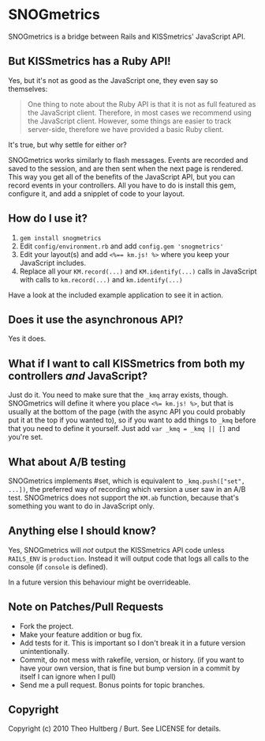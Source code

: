 # SNOGmetrics

SNOGmetrics is a bridge between Rails and KISSmetrics' JavaScript API.

## But KISSmetrics has a Ruby API!

Yes, but it's not as good as the JavaScript one, they even say so themselves:

> One thing to note about the Ruby API  is that it is not as full featured as the JavaScript client. Therefore, in most cases we recommend using the JavaScript client. However, some things are easier to track server-side, therefore we have provided a basic Ruby client.

It's true, but why settle for either or?

SNOGmetrics works similarly to flash messages. Events are recorded and saved to the session, and are then sent when the next page is rendered. This way you get all of the benefits of the JavaScript API, but you can record events in your controllers. All you have to do is install this gem, configure it, and add a snipplet of code to your layout.

## How do I use it?

1. `gem install snogmetrics`
2. Edit `config/environment.rb` and add `config.gem 'snogmetrics'`
3. Edit your layout(s) and add `<%== km.js! %>` where you keep your JavaScript includes.
4. Replace all your `KM.record(...)` and `KM.identify(...)` calls in JavaScript with calls to `km.record(...)` and `km.identify(...)`

Have a look at the included example application to see it in action.

## Does it use the asynchronous API?

Yes it does.

## What if I want to call KISSmetrics from both my controllers _and_ JavaScript?

Just do it. You need to make sure that the `_kmq` array exists, though. SNOGmetrics will define it where you place `<%= km.js! %>`, but that is usually at the bottom of the page (with the async API you could probably put it at the top if you wanted to), so if you want to add things to `_kmq` before that you need to define it yourself. Just add `var _kmq = _kmq || []` and you're set.

## What about A/B testing

SNOGmetrics implements #set, which is equivalent to `_kmq.push(["set", ...])`, the preferred way of recording which version a user saw in an A/B test. SNOGmetrics does not support the `KM.ab` function, because that's something you want to do in JavaScript only.

## Anything else I should know?

Yes, SNOGmetrics will _not_ output the KISSmetrics API code unless `RAILS_ENV` is `production`. Instead it will output code that logs all calls to the console (if `console` is defined).

In a future version this behaviour might be overrideable.

## Note on Patches/Pull Requests
 
* Fork the project.
* Make your feature addition or bug fix.
* Add tests for it. This is important so I don't break it in a
  future version unintentionally.
* Commit, do not mess with rakefile, version, or history.
  (if you want to have your own version, that is fine but bump version in a commit by itself I can ignore when I pull)
* Send me a pull request. Bonus points for topic branches.

## Copyright

Copyright (c) 2010 Theo Hultberg / Burt. See LICENSE for details.
